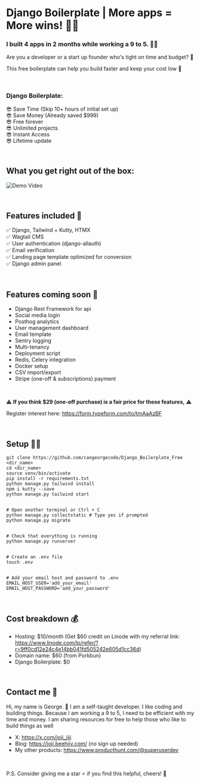 # Django Boilerplate | More apps = More wins! 🚀🚀
### I built 4 apps in 2 months while working a 9 to 5. 🎉🎉

Are you a developer or a start up founder who's tight on time and budget? 🤔  

This free boilerplate can help you build faster and keep your cost low 🚀  



&nbsp;


### Django Boilerplate: 
😎 Save Time (Skip 10+ hours of initial set up)  
😎 Save Money (Already saved $999)  
😎 Free forever  
😎 Unlimited projects  
😎 Instant Access  
😎 Lifetime update  

&nbsp;

## What you get right out of the box:
![Demo Video](https://raw.githubusercontent.com/cangeorgecode/djbp_demo_video/main/output.gif)


&nbsp;


## Features included  🔧

✅ Django, Tailwind + Kutty, HTMX  
✅ Wagtail CMS  
✅ User authentication (django-allauth)  
✅ Email verification  
✅ Landing page template optimized for conversion  
✅ Django admin panel  


&nbsp;


## Features coming soon 🚧

- Django Rest Framework for api
- Social media login
- Posthog analytics
- User management dashboard
- Email template
- Sentry logging
- Multi-tenancy
- Deployment script
- Redis, Celery integration
- Docker setup
- CSV import/export
- Stripe (one-off & subscriptions) payment


&nbsp;


⚠️ __If you think $29 (one-off purchase) is a fair price for these features,__  ⚠️  

  
Register interest here: https://form.typeform.com/to/tmAaAzBF 


&nbsp;


## Setup 🧑‍💻

```
git clone https://github.com/cangeorgecode/Django_Boilerplate_Free <dir_name>
cd <dir_name>
source venv/bin/activate
pip install -r requirements.txt
python manage.py tailwind install
npm i kutty --save
python manage.py tailwind start


# Open another terminal or Ctrl + C
python manage.py collectstatic # Type yes if prompted
python manage.py migrate


# Check that everything is running
python manage.py runserver


# Create an .env file
touch .env


# Add your email host and password to .env
EMAIL_HOST_USER='add_your_email'
EMAIL_HOST_PASSWORD='add_your_password'

```


&nbsp;


## Cost breakdown 💰

- Hosting: $10/month (Get $60 credit on Linode with my referral link: https://www.linode.com/lp/refer/?r=9ff0cd12e24c4e14bb041fd505242e605d1cc36d)
- Domain name: $60 (from Porkbun)
- Django Boilerplate: $0  


&nbsp;


## Contact me 📧

Hi, my name is George. 👋 I am a self-taught developer. I like coding and building things. Because I am working a 9 to 5, I need to be efficient with my time and money. I am sharing resources for free to help those who like to build things as well

- X: https://x.com/joji_jiji
- Blog: https://joji.beehiiv.com/ (no sign up needed)
- My other products: https://www.producthunt.com/@superuserdev


&nbsp;


P.S. Consider giving me a star ⭐ if you find this helpful, cheers! 🍻


